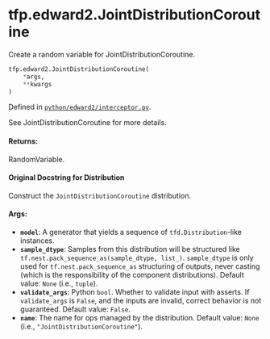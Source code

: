 <div itemscope itemtype="http://developers.google.com/ReferenceObject">
<meta itemprop="name" content="tfp.edward2.JointDistributionCoroutine" />
<meta itemprop="path" content="Stable" />
</div>

# tfp.edward2.JointDistributionCoroutine

Create a random variable for JointDistributionCoroutine.

``` python
tfp.edward2.JointDistributionCoroutine(
    *args,
    **kwargs
)
```



Defined in [`python/edward2/interceptor.py`](https://github.com/tensorflow/probability/tree/master/tensorflow_probability/python/edward2/interceptor.py).

<!-- Placeholder for "Used in" -->

See JointDistributionCoroutine for more details.

#### Returns:

  RandomVariable.

#### Original Docstring for Distribution

Construct the `JointDistributionCoroutine` distribution.


#### Args:

* <b>`model`</b>: A generator that yields a sequence of `tfd.Distribution`-like
  instances.
* <b>`sample_dtype`</b>: Samples from this distribution will be structured like
  `tf.nest.pack_sequence_as(sample_dtype, list_)`. `sample_dtype` is only
  used for `tf.nest.pack_sequence_as` structuring of outputs, never
  casting (which is the responsibility of the component distributions).
  Default value: `None` (i.e., `tuple`).
* <b>`validate_args`</b>: Python `bool`.  Whether to validate input with asserts.
  If `validate_args` is `False`, and the inputs are invalid,
  correct behavior is not guaranteed.
  Default value: `False`.
* <b>`name`</b>: The name for ops managed by the distribution.
  Default value: `None` (i.e., `"JointDistributionCoroutine"`).